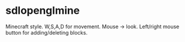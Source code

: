 # sdlopenglmine
Minecraft style. W,S,A,D for movement. Mouse -> look. Left/right mouse button for adding/deleting blocks.
